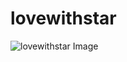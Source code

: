 # lovewithstar

![lovewithstar Image](https://cdn.jsdelivr.net/gh/ZhiJingHub/ZhiJingHub.github.io@0f056c51a0f6570791ef91911949abec7f7ad36a/lovewithstar/photo/lovewithstar.png)
